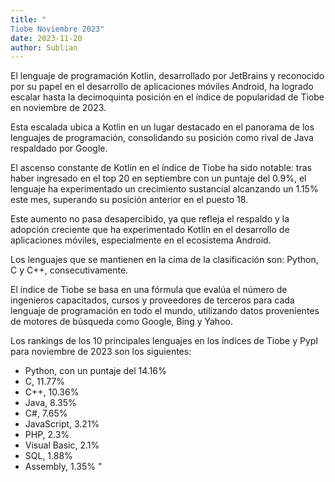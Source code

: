 ```yaml
---
title: "
Tiobe Noviembre 2023"
date: 2023-11-20
author: Sublian
---
```

El lenguaje de programación Kotlin, desarrollado por JetBrains y reconocido por su papel en el desarrollo de aplicaciones móviles Android, ha logrado escalar hasta la decimoquinta posición en el índice de popularidad de Tiobe en noviembre de 2023.

Esta escalada ubica a Kotlin en un lugar destacado en el panorama de los lenguajes de programación, consolidando su posición como rival de Java respaldado por Google.

El ascenso constante de Kotlin en el índice de Tiobe ha sido notable: tras haber ingresado en el top 20 en septiembre con un puntaje del 0.9%, el lenguaje ha experimentado un crecimiento sustancial alcanzando un 1.15% este mes, superando su posición anterior en el puesto 18.

Este aumento no pasa desapercibido, ya que refleja el respaldo y la adopción creciente que ha experimentado Kotlin en el desarrollo de aplicaciones móviles, especialmente en el ecosistema Android.

Los lenguajes que se mantienen en la cima de la clasificación son: Python, C y C++, consecutivamente.

El índice de Tiobe se basa en una fórmula que evalúa el número de ingenieros capacitados, cursos y proveedores de terceros para cada lenguaje de programación en todo el mundo, utilizando datos provenientes de motores de búsqueda como Google, Bing y Yahoo.

Los rankings de los 10 principales lenguajes en los índices de Tiobe y Pypl para noviembre de 2023 son los siguientes:

- Python, con un puntaje del 14.16%
- C, 11.77%
- C++, 10.36%
- Java, 8.35%
- C#, 7.65%
- JavaScript, 3.21%
- PHP, 2.3%
- Visual Basic, 2.1%
- SQL, 1.88%
- Assembly, 1.35%
”
